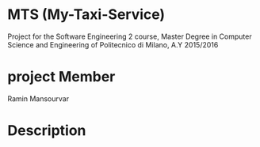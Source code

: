 # MTS (My-Taxi-Service)
Project for the Software Engineering 2 course, Master Degree in Computer Science and Engineering of Politecnico di Milano, A.Y 2015/2016

# project Member
Ramin Mansourvar

# Description

